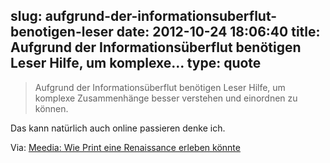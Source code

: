 slug: aufgrund-der-informationsuberflut-benotigen-leser
date: 2012-10-24 18:06:40
title: Aufgrund der Informationsüberflut benötigen Leser Hilfe, um komplexe...
type: quote
---

> Aufgrund der Informationsüberflut benötigen Leser Hilfe, um komplexe Zusammenhänge besser verstehen und einordnen zu können.

Das kann natürlich auch online passieren denke ich.

 Via: [Meedia: Wie Print eine Renaissance erleben könnte](http://meedia.de/print/wie-print-eine-renaissance-erleben-koennte/2012/10/24.html)
